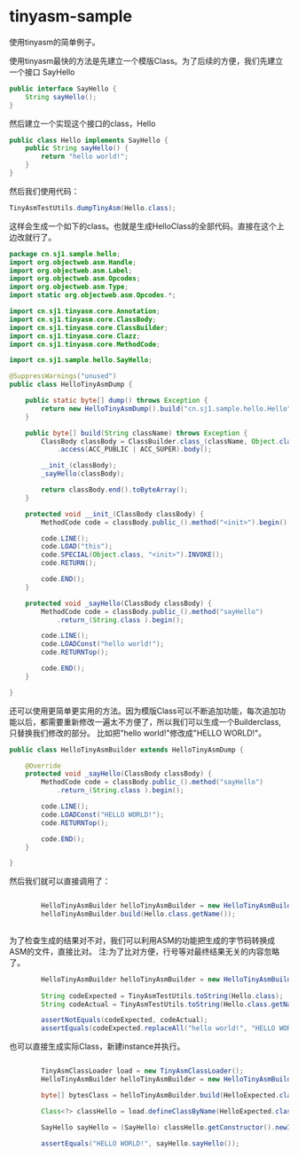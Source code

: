 # tinyasm-sample

使用tinyasm的简单例子。

使用tinyasm最快的方法是先建立一个模版Class。为了后续的方便，我们先建立一个接口 SayHello

```java
public interface SayHello {
	String sayHello();
}
```

然后建立一个实现这个接口的class，Hello

```java
public class Hello implements SayHello {
	public String sayHello() {
		return "hello world!";
	}
}
```

然后我们使用代码：

```java
TinyAsmTestUtils.dumpTinyAsm(Hello.class);
```
这样会生成一个如下的class。也就是生成HelloClass的全部代码。直接在这个上边改就行了。

```java
package cn.sj1.sample.hello;
import org.objectweb.asm.Handle;
import org.objectweb.asm.Label;
import org.objectweb.asm.Opcodes;
import org.objectweb.asm.Type;
import static org.objectweb.asm.Opcodes.*;

import cn.sj1.tinyasm.core.Annotation;
import cn.sj1.tinyasm.core.ClassBody;
import cn.sj1.tinyasm.core.ClassBuilder;
import cn.sj1.tinyasm.core.Clazz;
import cn.sj1.tinyasm.core.MethodCode;

import cn.sj1.sample.hello.SayHello;

@SuppressWarnings("unused")
public class HelloTinyAsmDump {

	public static byte[] dump() throws Exception {
		return new HelloTinyAsmDump().build("cn.sj1.sample.hello.Hello");
	}

	public byte[] build(String className) throws Exception {
		ClassBody classBody = ClassBuilder.class_(className, Object.class, SayHello.class)
			.access(ACC_PUBLIC | ACC_SUPER).body();

		__init_(classBody);
		_sayHello(classBody);

		return classBody.end().toByteArray();
	}

	protected void __init_(ClassBody classBody) {
		MethodCode code = classBody.public_().method("<init>").begin();

		code.LINE();
		code.LOAD("this");
		code.SPECIAL(Object.class, "<init>").INVOKE();
		code.RETURN();

		code.END();
	}

	protected void _sayHello(ClassBody classBody) {
		MethodCode code = classBody.public_().method("sayHello")
			.return_(String.class ).begin();

		code.LINE();
		code.LOADConst("hello world!");
		code.RETURNTop();

		code.END();
	}

}
```

还可以使用更简单更实用的方法。因为模版Class可以不断追加功能，每次追加功能以后，都需要重新修改一遍太不方便了，所以我们可以生成一个Builderclass,只替换我们修改的部分。
比如把"hello world!"修改成"HELLO WORLD!"。

```java
public class HelloTinyAsmBuilder extends HelloTinyAsmDump {

	@Override
	protected void _sayHello(ClassBody classBody) {
		MethodCode code = classBody.public_().method("sayHello")
			.return_(String.class ).begin();

		code.LINE();
		code.LOADConst("HELLO WORLD!");
		code.RETURNTop();

		code.END();
	}

}
```

然后我们就可以直接调用了：

```java

		HelloTinyAsmBuilder helloTinyAsmBuilder = new HelloTinyAsmBuilder();
		helloTinyAsmBuilder.build(Hello.class.getName());
		
```

为了检查生成的结果对不对，我们可以利用ASM的功能把生成的字节码转换成ASM的文件，直接比对。
注:为了比对方便，行号等对最终结果无关的内容忽略了。

```java
		HelloTinyAsmBuilder helloTinyAsmBuilder = new HelloTinyAsmBuilder();
		
		String codeExpected = TinyAsmTestUtils.toString(Hello.class);
		String codeActual = TinyAsmTestUtils.toString(Hello.class.getName(), helloTinyAsmBuilder.build(Hello.class.getName()));

		assertNotEquals(codeExpected, codeActual);
		assertEquals(codeExpected.replaceAll("hello world!", "HELLO WORLD!"), codeActual);
```


也可以直接生成实际Class，新建instance并执行。

```java

		TinyAsmClassLoader load = new TinyAsmClassLoader();
		HelloTinyAsmBuilder helloTinyAsmBuilder = new HelloTinyAsmBuilder();

		byte[] bytesClass = helloTinyAsmBuilder.build(HelloExpected.class.getName());

		Class<?> classHello = load.defineClassByName(HelloExpected.class.getName(), bytesClass);

		SayHello sayHello = (SayHello) classHello.getConstructor().newInstance();

		assertEquals("HELLO WORLD!", sayHello.sayHello());

```

